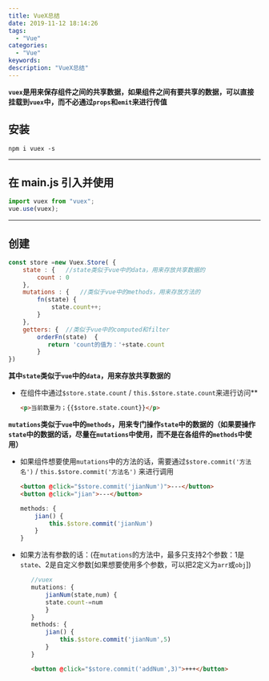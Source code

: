 ```yaml
---
title: VueX总结
date: 2019-11-12 18:14:26
tags:
  - "Vue"
categories:
  - "Vue"
keywords:
description: "VueX总结"
---
```


**`vuex`是用来保存组件之间的共享数据，如果组件之间有要共享的数据，可以直接挂载到`vuex`中，而不必通过`props`和`emit`来进行传值**

## 安装

`npm i vuex -s`

---

## 在 main.js 引入并使用

```js
import vuex from "vuex";
vue.use(vuex);
```

---

## 创建

``` js
const store =new Vuex.Store( {
    state : {   //state类似于vue中的data，用来存放共享数据的 
        count : 0
    },
    mutations : {   //类似于vue中的methods，用来存放方法的
        fn(state) {
            state.count++;
        }
    },
    getters: {  //类似于vue中的computed和filter
        orderFn(state)  {
           return 'count的值为：'+state.count
        }        
})
```
**其中`state`类似于`vue`中的`data`，用来存放共享数据的**
- 在组件中通过`$store.state.count` / `this.$store.state.count`来进行访问**
  ``` html
  <p>当前数量为；{{$store.state.count}}</p>
  ```

**`mutations`类似于`vue`中的`methods`，用来专门操作`state`中的数据的（如果要操作`state`中的数据的话，尽量在`mutations`中使用，而不是在各组件的`methods`中使用）**

- 如果组件想要使用`mutations`中的方法的话，需要通过`$store.commit('方法名')` / `this.$store.commit('方法名')` 来进行调用

    ``` html
    <button @click="$store.commit('jianNum')">---</button>
    <button @click="jian">---</button>
    ```
    ``` js
    methods: {
        jian() {
            this.$store.commit('jianNum')
        }
    }
    ```

- 如果方法有参数的话：(在`mutations`的方法中，最多只支持2个参数：1是`state`、2是自定义参数[如果想要使用多个参数，可以把2定义为`arr`或`obj`])   
     ``` js
        //vuex
        mutations: {
            jianNum(state,num) {
            state.count-=num
            }
        }
        methods: {
            jian() {
                this.$store.commit('jianNum',5)
            }
        }
     ```
     ``` html
        <button @click="$store.commit('addNum',3)">+++</button>
     ```








